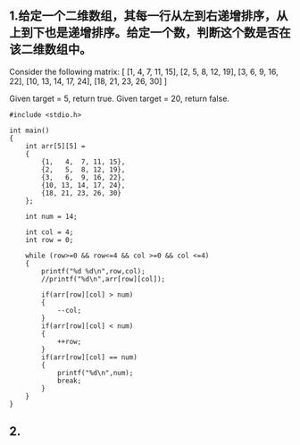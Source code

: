 
## 1.给定一个二维数组，其每一行从左到右递增排序，从上到下也是递增排序。给定一个数，判断这个数是否在该二维数组中。

Consider the following matrix:
[
  [1,   4,  7, 11, 15],
  [2,   5,  8, 12, 19],
  [3,   6,  9, 16, 22],
  [10, 13, 14, 17, 24],
  [18, 21, 23, 26, 30]
]

Given target = 5, return true.
Given target = 20, return false.

```
#include <stdio.h>

int main()
{
    int arr[5][5] = 
    {
        {1,   4,  7, 11, 15},
        {2,   5,  8, 12, 19},
        {3,   6,  9, 16, 22},
        {10, 13, 14, 17, 24},
        {18, 21, 23, 26, 30}
    };

    int num = 14;

    int col = 4;
    int row = 0;

    while (row>=0 && row<=4 && col >=0 && col <=4)
    {
        printf("%d %d\n",row,col);
        //printf("%d\n",arr[row][col]);
        
        if(arr[row][col] > num)
        {
            --col;
        }
        if(arr[row][col] < num)
        {
            ++row;
        }
        if(arr[row][col] == num)
        {
            printf("%d\n",num);
            break;
        }
    }
}
```
## 2.


